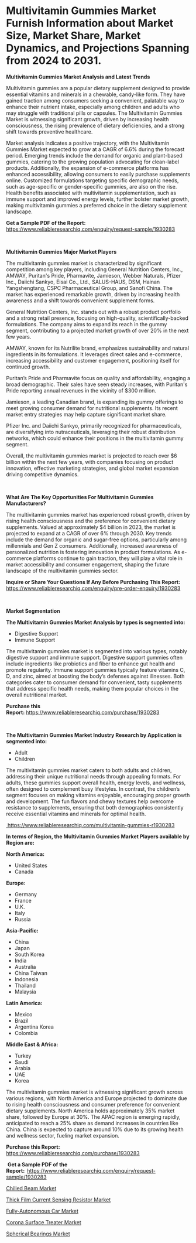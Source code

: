 <p><h1>Multivitamin Gummies Market Furnish Information about Market Size, Market Share, Market Dynamics, and Projections Spanning from 2024 to 2031.</h1></p><p><strong>Multivitamin Gummies Market Analysis and Latest Trends</strong></p>
<p><p>Multivitamin gummies are a popular dietary supplement designed to provide essential vitamins and minerals in a chewable, candy-like form. They have gained traction among consumers seeking a convenient, palatable way to enhance their nutrient intake, especially among children and adults who may struggle with traditional pills or capsules. The Multivitamin Gummies Market is witnessing significant growth, driven by increasing health consciousness, the rising prevalence of dietary deficiencies, and a strong shift towards preventive healthcare.</p><p>Market analysis indicates a positive trajectory, with the Multivitamin Gummies Market expected to grow at a CAGR of 6.6% during the forecast period. Emerging trends include the demand for organic and plant-based gummies, catering to the growing population advocating for clean-label products. Additionally, the expansion of e-commerce platforms has enhanced accessibility, allowing consumers to easily purchase supplements online. Customized formulations targeting specific demographic needs, such as age-specific or gender-specific gummies, are also on the rise. Health benefits associated with multivitamin supplementation, such as immune support and improved energy levels, further bolster market growth, making multivitamin gummies a preferred choice in the dietary supplement landscape.</p></p>
<p><strong>Get a Sample PDF of the Report:&nbsp;</strong> <a href="https://www.reliableresearchiq.com/enquiry/request-sample/1930283?utm_campaign=120&utm_medium=2&utm_source=Github&utm_content=ia&utm_term=25102024&utm_id=multivitamin-gummies">https://www.reliableresearchiq.com/enquiry/request-sample/1930283</a></p>
<p>&nbsp;</p>
<p><strong>Multivitamin Gummies Major Market Players</strong></p>
<p><p>The multivitamin gummies market is characterized by significant competition among key players, including General Nutrition Centers, Inc., AMWAY, Puritan's Pride, Pharmavite, Jamieson, Webber Naturals, Pfizer Inc., Daiichi Sankyo, Eisai Co., Ltd., SALUS-HAUS, DSM, Hainan Yangshengtang, CSPC Pharmaceutical Group, and Sanofi China. The market has experienced remarkable growth, driven by increasing health awareness and a shift towards convenient supplement forms.</p><p>General Nutrition Centers, Inc. stands out with a robust product portfolio and a strong retail presence, focusing on high-quality, scientifically-backed formulations. The company aims to expand its reach in the gummy segment, contributing to a projected market growth of over 20% in the next few years.</p><p>AMWAY, known for its Nutrilite brand, emphasizes sustainability and natural ingredients in its formulations. It leverages direct sales and e-commerce, increasing accessibility and customer engagement, positioning itself for continued growth.</p><p>Puritan’s Pride and Pharmavite focus on quality and affordability, engaging a broad demographic. Their sales have seen steady increases, with Puritan's Pride reporting annual revenues in the vicinity of $300 million.</p><p>Jamieson, a leading Canadian brand, is expanding its gummy offerings to meet growing consumer demand for nutritional supplements. Its recent market entry strategies may help capture significant market share.</p><p>Pfizer Inc. and Daiichi Sankyo, primarily recognized for pharmaceuticals, are diversifying into nutraceuticals, leveraging their robust distribution networks, which could enhance their positions in the multivitamin gummy segment.</p><p>Overall, the multivitamin gummies market is projected to reach over $6 billion within the next few years, with companies focusing on product innovation, effective marketing strategies, and global market expansion driving competitive dynamics.</p></p>
<p>&nbsp;</p>
<p><strong>What Are The Key Opportunities For Multivitamin Gummies Manufacturers?</strong></p>
<p><p>The multivitamin gummies market has experienced robust growth, driven by rising health consciousness and the preference for convenient dietary supplements. Valued at approximately $4 billion in 2023, the market is projected to expand at a CAGR of over 6% through 2030. Key trends include the demand for organic and sugar-free options, particularly among millennials and Gen Z consumers. Additionally, increased awareness of personalized nutrition is fostering innovation in product formulations. As e-commerce platforms continue to gain traction, they will play a vital role in market accessibility and consumer engagement, shaping the future landscape of the multivitamin gummies sector.</p></p>
<p><strong>Inquire or Share Your Questions If Any Before Purchasing This Report:</strong> <a href="https://www.reliableresearchiq.com/enquiry/pre-order-enquiry/1930283?utm_campaign=120&utm_medium=2&utm_source=Github&utm_content=ia&utm_term=25102024&utm_id=multivitamin-gummies">https://www.reliableresearchiq.com/enquiry/pre-order-enquiry/1930283</a></p>
<p>&nbsp;</p>
<p><strong>Market Segmentation</strong></p>
<p><strong>The Multivitamin Gummies Market Analysis by types is segmented into:</strong></p>
<p><ul><li>Digestive Support</li><li>Immune Support</li></ul></p>
<p><p>The multivitamin gummies market is segmented into various types, notably digestive support and immune support. Digestive support gummies often include ingredients like probiotics and fiber to enhance gut health and promote regularity. Immune support gummies typically feature vitamins C, D, and zinc, aimed at boosting the body’s defenses against illnesses. Both categories cater to consumer demand for convenient, tasty supplements that address specific health needs, making them popular choices in the overall nutritional market.</p></p>
<p><strong>Purchase this Report:&nbsp;</strong><a href="https://www.reliableresearchiq.com/purchase/1930283?utm_campaign=120&utm_medium=2&utm_source=Github&utm_content=ia&utm_term=25102024&utm_id=multivitamin-gummies">https://www.reliableresearchiq.com/purchase/1930283</a></p>
<p>&nbsp;</p>
<p><strong>The Multivitamin Gummies Market Industry Research by Application is segmented into:</strong></p>
<p><ul><li>Adult</li><li>Children</li></ul></p>
<p><p>The multivitamin gummies market caters to both adults and children, addressing their unique nutritional needs through appealing formats. For adults, these gummies support overall health, energy levels, and wellness, often designed to complement busy lifestyles. In contrast, the children’s segment focuses on making vitamins enjoyable, encouraging proper growth and development. The fun flavors and chewy textures help overcome resistance to supplements, ensuring that both demographics consistently receive essential vitamins and minerals for optimal health.</p></p>
<p><a href="https://www.reliableresearchiq.com/multivitamin-gummies-r1930283?utm_campaign=120&utm_medium=2&utm_source=Github&utm_content=ia&utm_term=25102024&utm_id=multivitamin-gummies">&nbsp;https://www.reliableresearchiq.com/multivitamin-gummies-r1930283</a></p>
<p><strong>In terms of Region, the Multivitamin Gummies Market Players available by Region are:</strong></p>
<p>
    <p> <strong> North America: </strong>
        <ul>
            <li>United States</li>
            <li>Canada</li>
        </ul>
        </p> 
    <p> <strong> Europe: </strong>
        <ul>
            <li>Germany</li>
            <li>France</li>
            <li>U.K.</li>
            <li>Italy</li>
            <li>Russia</li>
        </ul>
        </p> 
    <p> <strong> Asia-Pacific: </strong>
        <ul>
            <li>China</li>
            <li>Japan</li>
            <li>South Korea</li>
            <li>India</li>
            <li>Australia</li>
            <li>China Taiwan</li>
            <li>Indonesia</li>
            <li>Thailand</li>
            <li>Malaysia</li>
        </ul>
        </p> 
    <p> <strong> Latin America: </strong>
        <ul>
            <li>Mexico</li>
            <li>Brazil</li>
            <li>Argentina Korea</li>
            <li>Colombia</li>
        </ul>
        </p> 
    <p> <strong> Middle East & Africa: </strong>
        <ul>
            <li>Turkey</li>
            <li>Saudi</li>
            <li>Arabia</li>
            <li>UAE</li>
            <li>Korea</li>
        </ul>
    </p>
    </p>
<p><p>The multivitamin gummies market is witnessing significant growth across various regions, with North America and Europe projected to dominate due to rising health consciousness and consumer preference for convenient dietary supplements. North America holds approximately 35% market share, followed by Europe at 30%. The APAC region is emerging rapidly, anticipated to reach a 25% share as demand increases in countries like China. China is expected to capture around 10% due to its growing health and wellness sector, fueling market expansion.</p></p>
<p><strong>Purchase this Report: </strong><a href="https://www.reliableresearchiq.com/purchase/1930283?utm_campaign=120&utm_medium=2&utm_source=Github&utm_content=ia&utm_term=25102024&utm_id=multivitamin-gummies">https://www.reliableresearchiq.com/purchase/1930283</a></p>
<p>&nbsp;<strong>Get a Sample PDF of the Report:&nbsp;&nbsp;</strong><a href="https://www.reliableresearchiq.com/enquiry/request-sample/1930283?utm_campaign=120&utm_medium=2&utm_source=Github&utm_content=ia&utm_term=25102024&utm_id=multivitamin-gummies">https://www.reliableresearchiq.com/enquiry/request-sample/1930283</a></p>
<p><strong></strong></p>
<p><p><a href="https://issuu.com/reportprime-2/docs/chilled-beam-market-size-2030.pptx_e504587f006b92?utm_campaign=120&utm_medium=2&utm_source=Github&utm_content=ia&utm_term=25102024&utm_id=multivitamin-gummies">Chilled Beam Market</a></p><p><a href="https://www.linkedin.com/pulse/thick-film-current-sensing-resistor-market-global-regional-analysis-tyjoc?utm_campaign=120&utm_medium=2&utm_source=Github&utm_content=ia&utm_term=25102024&utm_id=multivitamin-gummies">Thick Film Current Sensing Resistor Market</a></p><p><a href="https://github.com/bramarquesw0f/Market-Research-Report-List-1/blob/main/fully-autonomous-car-market.md?utm_campaign=120&utm_medium=2&utm_source=Github&utm_content=ia&utm_term=25102024&utm_id=multivitamin-gummies">Fully-Autonomous Car Market</a></p><p><a href="https://www.linkedin.com/pulse/analyzing-corona-surface-treater-market-dynamics-growth-znwke?utm_campaign=120&utm_medium=2&utm_source=Github&utm_content=ia&utm_term=25102024&utm_id=multivitamin-gummies">Corona Surface Treater Market</a></p><p><a href="https://issuu.com/reportprime-2/docs/spherical-bearings-market-size-2030_2d5953281bfb90?utm_campaign=120&utm_medium=2&utm_source=Github&utm_content=ia&utm_term=25102024&utm_id=multivitamin-gummies">Spherical Bearings Market</a></p></p>